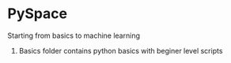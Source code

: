 # PySpace

Starting from basics to machine learning

1. Basics folder contains python basics with beginer level scripts
